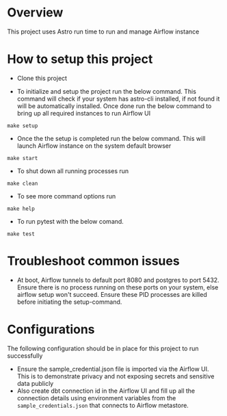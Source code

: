 Overview
========

This project uses Astro run time to run and manage Airflow instance

How to setup this project
================
- Clone this project

- To initialize and setup the project run the below command. This command will check if your system has astro-cli installed, if not found it will be automatically installed. Once done run the below command to bring up all required instances to run Airflow UI

```shell
make setup
```

- Once the the setup is completed run the below command. This will launch Airflow instance on the system default browser

```shell
make start
```

- To shut down all running processes run

```shell
make clean
```

- To see more command options run

```shell
make help
```

- To run pytest with the below comand.

```shell
make test
```

Troubleshoot common issues
================

- At boot, Airflow tunnels to default port 8080 and postgres to port 5432. Ensure there is no process running on these ports on your system, else airflow setup won't succeed. Ensure these PID processes are killed before initiating the setup-command.


Configurations
====================

The following configuration should be in place for this project to run successfully

- Ensure the sample_credential.json file is imported via the Airflow UI. This is to demonstrate privacy and not exposing secrets and sensitive data publicly
- Also create dbt connection id in the Airflow UI and fill up all the connection details using environment variables from the `sample_credentials.json` that connects to Airflow metastore.


    